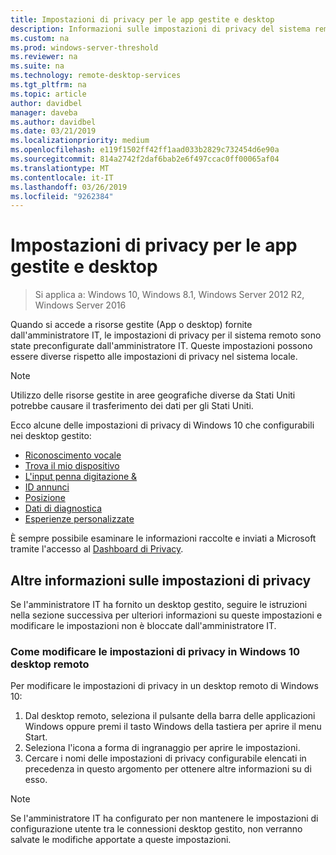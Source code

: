 ```yaml
---
title: Impostazioni di privacy per le app gestite e desktop
description: Informazioni sulle impostazioni di privacy del sistema remoto quando si utilizza gestiti App e desktop.
ms.custom: na
ms.prod: windows-server-threshold
ms.reviewer: na
ms.suite: na
ms.technology: remote-desktop-services
ms.tgt_pltfrm: na
ms.topic: article
author: davidbel
manager: daveba
ms.author: davidbel
ms.date: 03/21/2019
ms.localizationpriority: medium
ms.openlocfilehash: e119f1502ff42ff1aad033b2829c732454d6e90a
ms.sourcegitcommit: 814a2742f2daf6bab2e6f497ccac0ff00065af04
ms.translationtype: MT
ms.contentlocale: it-IT
ms.lasthandoff: 03/26/2019
ms.locfileid: "9262384"
---
```

# Impostazioni di privacy per le app gestite e desktop

>Si applica a: Windows 10, Windows 8.1, Windows Server 2012 R2, Windows Server 2016

Quando si accede a risorse gestite (App o desktop) fornite dall'amministratore IT, le impostazioni di privacy per il sistema remoto sono state preconfigurate dall'amministratore IT. Queste impostazioni possono essere diverse rispetto alle impostazioni di privacy nel sistema locale. 

>[!NOTE]
>Utilizzo delle risorse gestite in aree geografiche diverse da Stati Uniti potrebbe causare il trasferimento dei dati per gli Stati Uniti.

Ecco alcune delle impostazioni di privacy di Windows 10 che configurabili nei desktop gestito:
- [Riconoscimento vocale](https://go.microsoft.com/fwlink/?linkid=874646)
- [Trova il mio dispositivo](https://go.microsoft.com/fwlink/?linkid=533063)
- [L'input penna digitazione &](https://go.microsoft.com/fwlink/?linkid=874646)
- [ID annunci](https://go.microsoft.com/fwlink/?linkid=838419)
- [Posizione](https://go.microsoft.com/fwlink/?linkid=529987)
- [Dati di diagnostica](https://go.microsoft.com/fwlink/?linkid=614828)
- [Esperienze personalizzate](https://go.microsoft.com/fwlink/?linkid=614828)

È sempre possibile esaminare le informazioni raccolte e inviati a Microsoft tramite l'accesso al [Dashboard di Privacy](https://go.microsoft.com/fwlink/?linkid=864206).

## Altre informazioni sulle impostazioni di privacy

Se l'amministratore IT ha fornito un desktop gestito, seguire le istruzioni nella sezione successiva per ulteriori informazioni su queste impostazioni e modificare le impostazioni non è bloccate dall'amministratore IT.

### Come modificare le impostazioni di privacy in Windows 10 desktop remoto

Per modificare le impostazioni di privacy in un desktop remoto di Windows 10:

1. Dal desktop remoto, seleziona il pulsante della barra delle applicazioni Windows oppure premi il tasto Windows della tastiera per aprire il menu Start.
2. Seleziona l'icona a forma di ingranaggio per aprire le impostazioni.
3. Cercare i nomi delle impostazioni di privacy configurabile elencati in precedenza in questo argomento per ottenere altre informazioni su di esso.

>[!NOTE]
> Se l'amministratore IT ha configurato per non mantenere le impostazioni di configurazione utente tra le connessioni desktop gestito, non verranno salvate le modifiche apportate a queste impostazioni.
